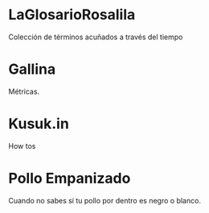 # LaGlosarioRosalila
Colección de términos acuñados a través del tiempo

# Gallina
Métricas.

# Kusuk.in
How tos

# Pollo Empanizado
Cuando no sabes sí tu pollo por dentro es negro o blanco.
